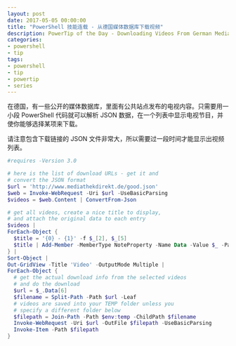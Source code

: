 ```yaml
---
layout: post
date: 2017-05-05 00:00:00
title: "PowerShell 技能连载 - 从德国媒体数据库下载视频"
description: PowerTip of the Day - Downloading Videos From German Media Databases
categories:
- powershell
- tip
tags:
- powershell
- tip
- powertip
- series
---
```

在德国，有一些公开的媒体数据库，里面有公共站点发布的电视内容。只需要用一小段 PowerShell 代码就可以解析 JSON 数据，在一个列表中显示电视节目，并使你能够选择某项来下载。

请注意包含下载链接的 JSON 文件非常大，所以需要过一段时间才能显示出视频列表。

```powershell
#requires -Version 3.0

# here is the list of download URLs - get it and 
# convert the JSON format
$url = 'http://www.mediathekdirekt.de/good.json'
$web = Invoke-WebRequest -Uri $url -UseBasicParsing 
$videos = $web.Content | ConvertFrom-Json 

# get all videos, create a nice title to display,
# and attach the original data to each entry
$videos |
ForEach-Object {
  $title = '{0} - {1}' -f $_[2], $_[5]
  $title | Add-Member -MemberType NoteProperty -Name Data -Value $_ -PassThru
} |
Sort-Object |
Out-GridView -Title 'Video' -OutputMode Multiple |
ForEach-Object {
  # get the actual download info from the selected videos
  # and do the download
  $url = $_.Data[6]
  $filename = Split-Path -Path $url -Leaf
  # videos are saved into your TEMP folder unless you
  # specify a different folder below
  $filepath = Join-Path -Path $env:temp -ChildPath $filename
  Invoke-WebRequest -Uri $url -OutFile $filepath -UseBasicParsing
  Invoke-Item -Path $filepath
}
```

<!--本文国际来源：[Downloading Videos From German Media Databases](http://community.idera.com/powershell/powertips/b/tips/posts/downloading-videos-from-german-media-databases)-->
